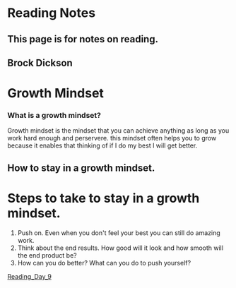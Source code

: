 # **Reading Notes**
## This page is for notes on reading.
## Brock Dickson
# Growth Mindset
### What is a growth mindset?
Growth mindset is the mindset that you can achieve anything as long as you work hard enough and perservere. this mindset often helps you to grow because it enables that thinking of if I do my best I will get better.

## How to stay in a growth mindset.
# Steps to take to stay in a growth mindset.
1. Push on. Even when you don't feel your best you can still do amazing work.
2. Think about the end results. How good will it look and how smooth will the end product be?
3. How can you do better? What can you do to push yourself?

[Reading_Day_9](Reading_Day_9.md)
